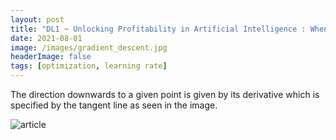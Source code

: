 ```yaml
---
layout: post
title: "DL1 ~ Unlocking Profitability in Artificial Intelligence : When Machine Learning Becomes Commoditized"
date: 2021-08-01
image: /images/gradient_descent.jpg
headerImage: false
tags: [optimization, learning rate] 
---
```

The direction downwards to a given point is given by its derivative which is specified by the tangent line as seen in the image.

![article](https://servian.dev/unlocking-profitability-in-artificial-intelligence-when-machine-learning-becomes-commoditized-9774758544cc)
